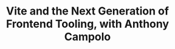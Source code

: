---
title: Vite and the Next Generation of Frontend Tooling, with Anthony Campolo
thumbnailTitle: Vite and the Next Generation of Frontend Tooling
hosts:
  - Ben Myers
  - Anthony Campolo
---